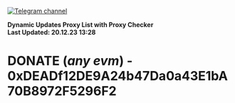 [![Telegram channel](https://img.shields.io/endpoint?url=https://runkit.io/damiankrawczyk/telegram-badge/branches/master?url=https://t.me/n4z4v0d)](https://t.me/n4z4v0d) 

**Dynamic Updates Proxy List with Proxy Checker**  
**Last Updated: 20.12.23 13:28**

# DONATE (_any evm_) - 0xDEADf12DE9A24b47Da0a43E1bA70B8972F5296F2
